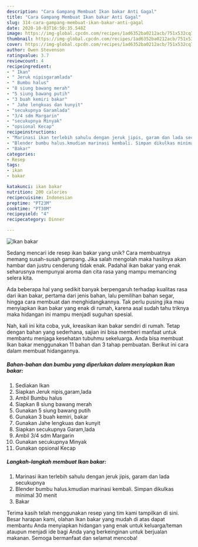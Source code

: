 ```yaml
---
description: "Cara Gampang Membuat Ikan bakar Anti Gagal"
title: "Cara Gampang Membuat Ikan bakar Anti Gagal"
slug: 314-cara-gampang-membuat-ikan-bakar-anti-gagal
date: 2020-10-03T16:50:35.548Z
image: https://img-global.cpcdn.com/recipes/1ad6352ba0212acb/751x532cq70/ikan-bakar-foto-resep-utama.jpg
thumbnail: https://img-global.cpcdn.com/recipes/1ad6352ba0212acb/751x532cq70/ikan-bakar-foto-resep-utama.jpg
cover: https://img-global.cpcdn.com/recipes/1ad6352ba0212acb/751x532cq70/ikan-bakar-foto-resep-utama.jpg
author: Owen Stevenson
ratingvalue: 3.7
reviewcount: 4
recipeingredient:
- " Ikan"
- " Jeruk nipisgaramlada"
- " Bumbu halus"
- "8 siung bawang merah"
- "5 siung bawang putih"
- "3 buah kemiri bakar"
- " Jahe lengkuas dan kunyit"
- "secukupnya Garamlada"
- "3/4 sdm Margarin"
- "secukupnya Minyak"
- "opsional Kecap"
recipeinstructions:
- "Marinasi ikan terlebih sahulu dengan jeruk jipis, garam dan lada secukupnya"
- "Blender bumbu halus.kmudian marinasi kembali. Simpan dikulkas minimal 30 menit"
- "Bakar"
categories:
- Resep
tags:
- ikan
- bakar

katakunci: ikan bakar 
nutrition: 200 calories
recipecuisine: Indonesian
preptime: "PT23M"
cooktime: "PT30M"
recipeyield: "4"
recipecategory: Dinner

---
```



![Ikan bakar](https://img-global.cpcdn.com/recipes/1ad6352ba0212acb/751x532cq70/ikan-bakar-foto-resep-utama.jpg)

Sedang mencari ide resep ikan bakar yang unik? Cara membuatnya memang susah-susah gampang. Jika salah mengolah maka hasilnya akan hambar dan justru cenderung tidak enak. Padahal ikan bakar yang enak seharusnya mempunyai aroma dan cita rasa yang mampu memancing selera kita.

Ada beberapa hal yang sedikit banyak berpengaruh terhadap kualitas rasa dari ikan bakar, pertama dari jenis bahan, lalu pemilihan bahan segar, hingga cara membuat dan menghidangkannya. Tak perlu pusing jika mau menyiapkan ikan bakar yang enak di rumah, karena asal sudah tahu triknya maka hidangan ini mampu menjadi suguhan spesial.




Nah, kali ini kita coba, yuk, kreasikan ikan bakar sendiri di rumah. Tetap dengan bahan yang sederhana, sajian ini bisa memberi manfaat untuk membantu menjaga kesehatan tubuhmu sekeluarga. Anda bisa membuat Ikan bakar menggunakan 11 bahan dan 3 tahap pembuatan. Berikut ini cara dalam membuat hidangannya.

<!--inarticleads1-->

##### Bahan-bahan dan bumbu yang diperlukan dalam menyiapkan Ikan bakar:

1. Sediakan  Ikan
1. Siapkan  Jeruk nipis,garam,lada
1. Ambil  Bumbu halus
1. Siapkan 8 siung bawang merah
1. Gunakan 5 siung bawang putih
1. Gunakan 3 buah kemiri, bakar
1. Gunakan  Jahe lengkuas dan kunyit
1. Siapkan secukupnya Garam,lada
1. Ambil 3/4 sdm Margarin
1. Gunakan secukupnya Minyak
1. Gunakan opsional Kecap




<!--inarticleads2-->

##### Langkah-langkah membuat Ikan bakar:

1. Marinasi ikan terlebih sahulu dengan jeruk jipis, garam dan lada secukupnya
1. Blender bumbu halus.kmudian marinasi kembali. Simpan dikulkas minimal 30 menit
1. Bakar




Terima kasih telah menggunakan resep yang tim kami tampilkan di sini. Besar harapan kami, olahan Ikan bakar yang mudah di atas dapat membantu Anda menyiapkan hidangan yang enak untuk keluarga/teman ataupun menjadi ide bagi Anda yang berkeinginan untuk berjualan makanan. Semoga bermanfaat dan selamat mencoba!
